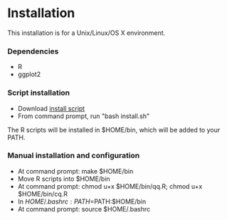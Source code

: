 # Installation

This installation is for a Unix/Linux/OS X environment.

### Dependencies
- R
- ggplot2

### Script installation
- Download [install script](install.sh)
- From command prompt, run "bash install.sh"

The R scripts will be installed in $HOME/bin, which will be added to your PATH.

### Manual installation and configuration
- At command prompt: make $HOME/bin
- Move R scripts into $HOME/bin
- At command prompt: chmod u+x $HOME/bin/qq.R; chmod u+x $HOME/bin/cq.R
- In $HOME/.bashrc: PATH=$PATH:$HOME/bin
- At command prompt: source $HOME/.bashrc
